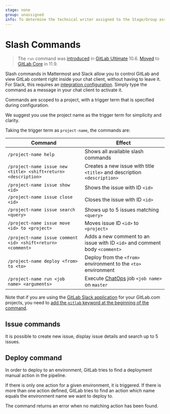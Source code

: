```yaml
---
stage: none
group: unassigned
info: To determine the technical writer assigned to the Stage/Group associated with this page, see https://about.gitlab.com/handbook/engineering/ux/technical-writing/#assignments
---
```


# Slash Commands

> The `run` command was [introduced](https://gitlab.com/gitlab-org/gitlab/-/merge_requests/4466) in [GitLab Ultimate](https://about.gitlab.com/pricing/) 10.6. [Moved](https://gitlab.com/gitlab-org/gitlab-foss/-/merge_requests/24780) to [GitLab Core](https://about.gitlab.com/pricing/) in 11.9.

Slash commands in Mattermost and Slack allow you to control GitLab and view GitLab content right inside your chat client, without having to leave it. For Slack, this requires an [integration configuration](../user/project/integrations/slack_slash_commands.md). Simply type the command as a message in your chat client to activate it.

Commands are scoped to a project, with a trigger term that is specified during configuration.

We suggest you use the project name as the trigger term for simplicity and clarity.

Taking the trigger term as `project-name`, the commands are:

| Command | Effect |
| ------- | ------ |
| `/project-name help` | Shows all available slash commands |
| `/project-name issue new <title> <shift+return> <description>` | Creates a new issue with title `<title>` and description `<description>` |
| `/project-name issue show <id>` | Shows the issue with ID `<id>` |
| `/project-name issue close <id>` | Closes the issue with ID `<id>` |
| `/project-name issue search <query>` | Shows up to 5 issues matching `<query>` |
| `/project-name issue move <id> to <project>` | Moves issue ID `<id>` to `<project>` |
| `/project-name issue comment <id> <shift+return> <comment>` | Adds a new comment to an issue with ID `<id>` and comment body `<comment>` |
| `/project-name deploy <from> to <to>` | Deploy from the `<from>` environment to the `<to>` environment |
| `/project-name run <job name> <arguments>` | Execute [ChatOps](../ci/chatops/README.md) job `<job name>` on `master` |

Note that if you are using the [GitLab Slack application](../user/project/integrations/gitlab_slack_application.md) for
your GitLab.com projects, you need to [add the `gitlab` keyword at the beginning of the command](../user/project/integrations/gitlab_slack_application.md#usage).

## Issue commands

It is possible to create new issue, display issue details and search up to 5 issues.

## Deploy command

In order to deploy to an environment, GitLab tries to find a deployment
manual action in the pipeline.

If there is only one action for a given environment, it is triggered.
If there is more than one action defined, GitLab tries to find an action
which name equals the environment name we want to deploy to.

The command returns an error when no matching action has been found.
